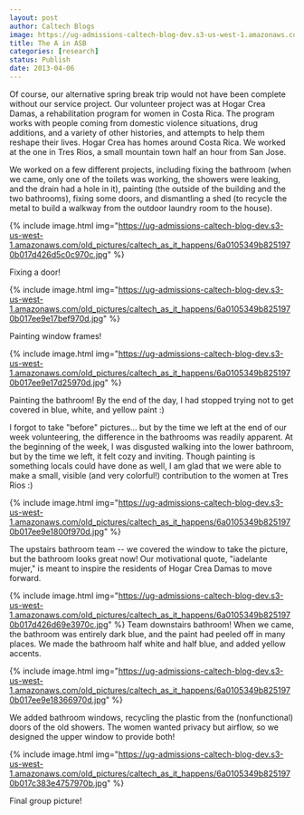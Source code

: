 ```yaml
---
layout: post
author: Caltech Blogs
image: https://ug-admissions-caltech-blog-dev.s3-us-west-1.amazonaws.com/old_pictures/caltech_as_it_happens/6a0105349b8251970b017ee9e170a3970d.jpg
title: The A in ASB 
categories: [research]
status: Publish
date: 2013-04-06
---
```



Of course, our alternative spring break trip would not have been complete without our service project. Our volunteer project was at Hogar Crea Damas, a rehabilitation program for women in Costa Rica. The program works with people coming from domestic violence situations, drug additions, and a variety of other histories, and attempts to help them reshape their lives. Hogar Crea has homes around Costa Rica. We worked at the one in Tres Rios, a small mountain town half an hour from San Jose. 

We worked on a few different projects, including fixing the bathroom (when we came, only one of the toilets was working, the showers were leaking, and the drain had a hole in it), painting (the outside of the building and the two bathrooms), fixing some doors, and dismantling a shed (to recycle the metal to build a walkway from the outdoor laundry room to the house). 

{% include image.html img="https://ug-admissions-caltech-blog-dev.s3-us-west-1.amazonaws.com/old_pictures/caltech_as_it_happens/6a0105349b8251970b017d426d5c0c970c.jpg" %}

Fixing a door!


{% include image.html img="https://ug-admissions-caltech-blog-dev.s3-us-west-1.amazonaws.com/old_pictures/caltech_as_it_happens/6a0105349b8251970b017ee9e17bef970d.jpg" %}

Painting window frames!


{% include image.html img="https://ug-admissions-caltech-blog-dev.s3-us-west-1.amazonaws.com/old_pictures/caltech_as_it_happens/6a0105349b8251970b017ee9e17d25970d.jpg" %}

Painting the bathroom! By the end of the day, I had stopped trying not to get covered in blue, white, and yellow paint :)

I forgot to take "before" pictures... but by the time we left at the end of our week volunteering, the difference in the bathrooms was readily apparent. At the beginning of the week, I was disgusted walking into the lower bathroom, but by the time we left, it felt cozy and inviting. Though painting is something locals could have done as well, I am glad that we were able to make a small, visible (and very colorful!) contribution to the women at Tres Rios :)

{% include image.html img="https://ug-admissions-caltech-blog-dev.s3-us-west-1.amazonaws.com/old_pictures/caltech_as_it_happens/6a0105349b8251970b017ee9e1800f970d.jpg" %}

The upstairs bathroom team -- we covered the window to take the picture, but the bathroom looks great now! Our motivational quote, "iadelante mujer," is meant to inspire the residents of Hogar Crea Damas to move forward. 

{% include image.html img="https://ug-admissions-caltech-blog-dev.s3-us-west-1.amazonaws.com/old_pictures/caltech_as_it_happens/6a0105349b8251970b017d426d69e3970c.jpg" %}
Team downstairs bathroom! When we came, the bathroom was entirely dark blue, and the paint had peeled off in many places. We made the bathroom half white and half blue, and added yellow accents. 


{% include image.html img="https://ug-admissions-caltech-blog-dev.s3-us-west-1.amazonaws.com/old_pictures/caltech_as_it_happens/6a0105349b8251970b017ee9e18366970d.jpg" %}

We added bathroom windows, recycling the plastic from the (nonfunctional) doors of the old showers. The women wanted privacy but airflow, so we designed the upper window to provide both!


{% include image.html img="https://ug-admissions-caltech-blog-dev.s3-us-west-1.amazonaws.com/old_pictures/caltech_as_it_happens/6a0105349b8251970b017c383e4757970b.jpg" %}

Final group picture!

